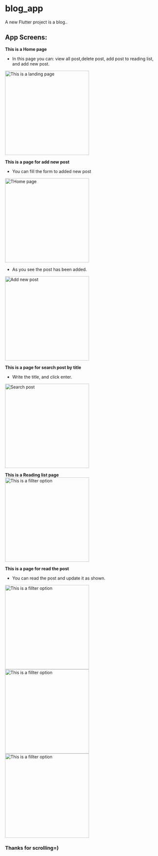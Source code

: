 # blog_app

A new Flutter project is a blog..

## App Screens:



**This is a Home page**
- In this page you can: view all post,delete post, add post to reading list, and add new post.
<img width="276" alt="This is a landing page" src="blog_app/assets/Screens_for_Readme/Screen1.png">



**This is a page for add new post**
- You can fill the form to added new post
<img width="276" alt="THome page" src="blog_app/assets/Screens_for_Readme/Screen2.png">

- As you see the post has been added.
<img width="276" alt="Add new post" src="blog_app/assets/Screens_for_Readme/Screen3.png">


**This is a page for search post by title**
- Write the title, and click enter.
<img width="276" alt="Search post" src="blog_app/assets/Screens_for_Readme/Screen4.png">


**This is a Reading list page**\
<img width="276" alt="This is a fillter option" src="blog_app/assets/Screens_for_Readme/Screen5.png">

**This is a page for read the post**
- You can read the post and update it as shown.

<img width="276" alt="This is a fillter option" src="blog_app/assets/Screens_for_Readme/Screen6.png">
<img width="276" alt="This is a fillter option" src="blog_app/assets/Screens_for_Readme/Screen7.png">
<img width="276" alt="This is a fillter option" src="blog_app/assets/Screens_for_Readme/Screen8.png">

### Thanks for scrolling=)


